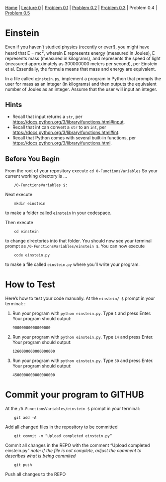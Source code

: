 [Home](../README.md) | [Lecture 0](0-FunctionsVariables.md) | [Problem 0.1](PROBLEM0.1.md) | [Problem 0.2](PROBLEM0.2.md) | [Problem 0.3](PROBLEM0.3.md) | Problem 0.4 | [Problem 0.5](PROBLEM0.5.md)

# Einstein

Even if you haven’t studied physics (recently or ever!), you might have heard that E = mc<sup>2</sup>, wherein E represents energy (measured in Joules), E represents mass (measured in kilograms), and represents the speed of light (measured approximately as 300000000 meters per second), per Einstein et al. Essentially, the formula means that mass and energy are equivalent.

In a file called `einstein.py`, implement a program in Python that prompts the user for mass as an integer (in kilograms) and then outputs the equivalent number of Joules as an integer. Assume that the user will input an integer.

## Hints

- Recall that input returns a `str`, per <https://docs.python.org/3/library/functions.html#input>.
- Recall that int can convert a `str` to an `int`, per <https://docs.python.org/3/library/functions.html#int>.
- Recall that Python comes with several built-in functions, per <https://docs.python.org/3/library/functions.html>.

## Before You Begin

From the root of your repository execute `cd 0-FunctionsVariables` So your current working directory is ...

    	/0-FunctionsVariables $:

Next execute

    	mkdir einstein

to make a folder called `einstein` in your codespace.

Then execute

    	cd einstein

to change directories into that folder. You should now see your terminal prompt as `/0-FunctionsVariables/einstein $`. You can now execute

    	code einstein.py

to make a file called `einstein.py` where you’ll write your program.

# How to Test

Here’s how to test your code manually. At the `einstein/ $` prompt in your terminal: :

1.  Run your program with `python einstein.py`. Type `1` and press Enter. Your program should output:

        90000000000000000

2.  Run your program with `python einstein.py`. Type `14` and press Enter. Your program should output:

        1260000000000000000

3.  Run your program with `python einstein.py`. Type `50` and press Enter. Your program should output:

        4500000000000000000

# Commit your program to GITHUB

At the `/0-FunctionsVariables/einstein $` prompt in your terminal:

    	git add -A

Add all changed files in the repository to be committed

    	git commit -m “Upload completed einstein.py“

Commit all changes in the REPO with the comment “Upload completed einstein.py“
_note: If the file is not complete, adjust the comment to describes what is being commited_

    	git push

Push all changes to the REPO
